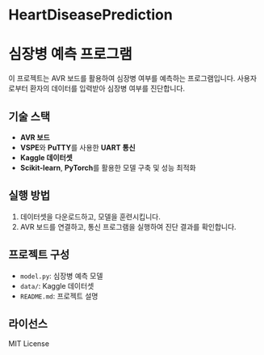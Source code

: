 # HeartDiseasePrediction
# 심장병 예측 프로그램

이 프로젝트는 AVR 보드를 활용하여 심장병 여부를 예측하는 프로그램입니다. 사용자로부터 환자의 데이터를 입력받아 심장병 여부를 진단합니다.

## 기술 스택
- **AVR 보드**
- **VSPE**와 **PuTTY**를 사용한 **UART 통신**
- **Kaggle 데이터셋**
- **Scikit-learn**, **PyTorch**를 활용한 모델 구축 및 성능 최적화

## 실행 방법
1. 데이터셋을 다운로드하고, 모델을 훈련시킵니다.
2. AVR 보드를 연결하고, 통신 프로그램을 실행하여 진단 결과를 확인합니다.

## 프로젝트 구성
- `model.py`: 심장병 예측 모델
- `data/`: Kaggle 데이터셋
- `README.md`: 프로젝트 설명

## 라이선스
MIT License

